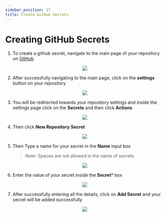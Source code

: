 ```yaml
---
sidebar_position: 17
title: Create GitHub Secrets
---
```


# Creating GitHub Secrets

1. To create a github secret, navigate to the main page of your repository on [GitHub](https://github.com)

<center><img src="https://user-images.githubusercontent.com/82728823/193764818-f857c943-1613-4b38-8b75-3d74e5a09846.png"></img></center>
   
2. After successfully navigating to the main page, click on the **settings** button on your repository

<center><img src="https://user-images.githubusercontent.com/82728823/193764984-4786b5e0-c60b-46ab-b594-7cd9ff65677f.png"></img></center>
    
3. You will be redirected towards your repository settings and inside the settings page click on the **Secrets** and then click **Actions**
   
<center><img src="https://user-images.githubusercontent.com/82728823/193765074-52a61cc3-7051-4cee-accf-27f5e2c34ad9.png"></img></center>
     
4. Then click **New Repository Secret**
   
<center><img src="https://user-images.githubusercontent.com/82728823/193765332-1afc8857-c1e5-4bed-951b-7349b0570132.png"></img></center>

5. Then Type a name for your secret in the **Name** input box
   > Note: Spaces are not allowed in the name of secrets

<center><img src="https://user-images.githubusercontent.com/82728823/193765415-17c4a2b0-222f-4c75-b6db-1ebd2f0186ed.png"></img></center>

6. Enter the value of your secret inside the **Secret*** box
   
<center><img src="https://user-images.githubusercontent.com/82728823/193765533-19c8a646-7177-4bdc-a3ab-98d16d1b90d1.png"></img></center>

7. After successfully entering all the details, click on **Add Secret** and your secret will be added successfully

<center><img src="https://user-images.githubusercontent.com/82728823/193765630-515b4ca1-538a-4d48-8178-b89b760653cd.png"></img></center>
